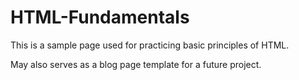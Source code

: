 # HTML-Fundamentals

This is a sample page used for practicing basic principles of HTML.

May also serves as a blog page template for a future project.
